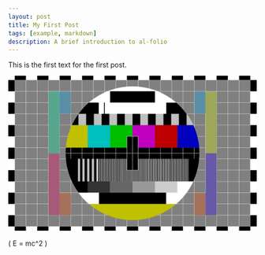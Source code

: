 ```yaml
---
layout: post
title: My First Post
tags: [example, markdown]
description: A brief introduction to al-folio
---
```

This is the first text for the first post.

![Alt Text](/assets/img/test.jpg)

\( E = mc^2 \)
